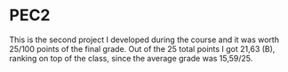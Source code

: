 # PEC2

This is the second project I developed during the course and it was worth 25/100 points of the final grade. Out of the 25 total points I got 21,63 (B), ranking on top of the class, since the average grade was 15,59/25.
